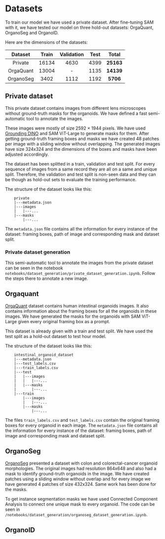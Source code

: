# Datasets

To train our model we have used a private dataset. After fine-tuning SAM with it, we have tested our model on three hold-out datasets: OrgaQuant, OrganoSeg and OrganoID. 

Here are the dimensions of the datasets:

| **Dataset** | **Train** | **Validation** | **Test** | **Total** |
|:-----------:|:---------:|:--------------:|:--------:|:---------:|
| Private     |   16134   |      4630      |   4399   | **25163** |
| OrgaQuant   |   13004   |        -       |   1135   | **14139** |
| OrganoSeg   |    3402   |      1112      |   1192   | **5706**  |

## Private dataset

This private dataset contains images from different lens microscopes without ground-truth masks for the organoids. We have defined a fast semi-automatic tool to annotate the images. 

These images were mostly of size 2592 × 1944 pixels. We have used [Grounding DINO](https://arxiv.org/abs/2303.05499) and SAM ViT-Large to generate masks for them. After getting ground-truth framing boxes and masks we have created 48 patches per image with a sliding window without overlapping. The generated images have size 324x324 and the dimensions of the boxes and masks have been adjusted accordingly.

The dataset has been splitted in a train, validation and test split. For every sequence of images from a same record they are all on a same and unique split. Therefore, the validation and test split is non-seen data and they can be though as hold-out sets to evaluate the training performance.

The structure of the dataset looks like this:

```
    private
    |---metadata.json
    |---images
    |   |---...
    |---masks
        |---...
```

 The `metadata.json` file contains all the information for every instance of the dataset: framing boxes, path of image and corresponding mask and dataset split.


### Private dataset generation

This semi-automatic tool to annotate the images from the private dataset can be seen in the notebook `notebooks/dataset_generation/private_dataset_generation.ipynb`. Follow the steps there to annotate a new image. 

## Orgaquant

[OrgaQuant](https://www.nature.com/articles/s41598-019-48874-y) dataset  contains human intestinal organoids images. It also contains information about the framing boxes for all the organoids in these images. We have generated the masks for the organoids with SAM ViT-Large given every original framing box as a prompt. 

This dataset is already given with a train and test split. We have used the test split as a hold-out dataset to test hour model.

The structure of the dataset looks like this:

```
    intestinal_organoid_dataset
    |---metadata.json
    |---test_labels.csv
    |---train_labels.csv
    |---test
    |   |---images
    |   |   |---...
    |   |---masks
    |       |---...
    |---train
        |---images
        |   |---...
        |---masks
            |---...

```

 The files `train_labels.csv` and `test_labels.csv` contain the original framing boxes for every organoid in each image. The `metadata.json` file contains all the information for every instance of the dataset: framing boxes, path of image and corresponding mask and dataset split.


## OrganoSeg

[OrganoSeg](https://www.nature.com/articles/s41598-017-18815-8) presented a dataset with colon and colorectal-cancer organoid morphologies. The original images had resolution 864x648 and also had a mask to identify ground-truth organoids in the image. We have created patches using a sliding window without overlap and for every image we have generated 4 patches of size 432x324. Same work has been done for the masks.

To get instance segmentation masks we have used Connected Component Analysis to connect one unique mask to every organoid. The code can be seen in `/notebooks/dataset_generation/organoseg_dataset_generation.ipynb`.

## OrganoID